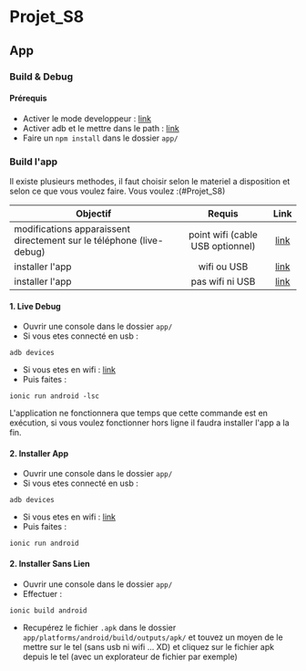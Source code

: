# Projet_S8

## App
### Build & Debug
#### Prérequis
- Activer le mode developpeur : [link](http://www.frandroid.com/android/developpement/184906_comment-acceder-au-mode-developpeur-sur-android)
- Activer adb et le mettre dans le path : [link](http://lifehacker.com/the-easiest-way-to-install-androids-adb-and-fastboot-to-1586992378)
- Faire un `npm install` dans le dossier `app/`
### Build l'app
Il existe plusieurs methodes, il faut choisir selon le materiel a disposition et selon ce que vous voulez faire. Vous voulez :(#Projet_S8)

| Objectif        |  Requis         | Link  |
| ------------- |:-------------:| :-----:|
|  modifications apparaissent directement sur le téléphone (live-debug)      | point wifi (cable USB optionnel) | [link](#1-live-debug) |
| installer l'app     | wifi ou USB      |   [link](#2-installer-app) |
| installer l'app | pas wifi ni USB      |    [link](#3-installer-sans-lien) |

#### 1. Live Debug
- Ouvrir une console dans le dossier `app/`
- Si vous etes connecté en usb : 
```
adb devices
```
- Si vous etes en wifi :
[link](http://stackoverflow.com/questions/2604727/how-can-i-connect-to-android-with-adb-over-tcp#answer-3623727)
- Puis faites :
```
ionic run android -lsc
```
L'application ne fonctionnera que temps que cette commande est en exécution, si vous voulez fonctionner hors ligne il faudra installer l'app a la fin.

#### 2. Installer App
- Ouvrir une console dans le dossier `app/`
- Si vous etes connecté en usb : 
```
adb devices
```
- Si vous etes en wifi :
[link](http://stackoverflow.com/questions/2604727/how-can-i-connect-to-android-with-adb-over-tcp#answer-3623727)
- Puis faites :
```
ionic run android
```

#### 2. Installer Sans Lien
- Ouvrir une console dans le dossier `app/`
- Effectuer :
```
ionic build android
```
- Recupérez le fichier `.apk` dans le dossier `app/platforms/android/build/outputs/apk/` et touvez un moyen de le mettre sur le tel (sans usb ni wifi ... XD) et cliquez sur le fichier apk depuis le tel (avec un explorateur de fichier par exemple)
